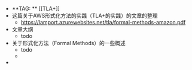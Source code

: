 - **TAG: ** [[TLA+]]
- 这篇关于AWS形式化方法的实践（TLA+的实践）的文章的整理
	- https://lamport.azurewebsites.net/tla/formal-methods-amazon.pdf
- 文章大纲
	- todo
- 关于形式化方法（Formal Methods）的一些概述
	- todo
	-
-
